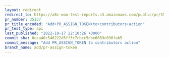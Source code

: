 ```yaml
---
layout: redirect
redirect_to: https://a8c-woo-test-reports.s3.amazonaws.com/public/pr/35137/api/index.html
pr_number: 35137
pr_title_encoded: "Add+PR_ASSIGN_TOKEN+to+contributors+action"
pr_test_type: api
last_published: "2022-10-17 22:10:26 +0000"
commit_sha: 0cea40c546222d5ff3c7cbcc5dbe6869c036fab5
commit_message: "Add PR_ASSIGN_TOKEN to contributors action"
branch_name: add/pr-assign-token
---
```

